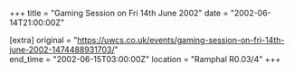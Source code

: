 +++
title = "Gaming Session on Fri 14th June 2002"
date = "2002-06-14T21:00:00Z"

[extra]
original = "https://uwcs.co.uk/events/gaming-session-on-fri-14th-june-2002-1474488931703/"    
end_time = "2002-06-15T03:00:00Z"
location = "Ramphal R0.03/4"
+++




